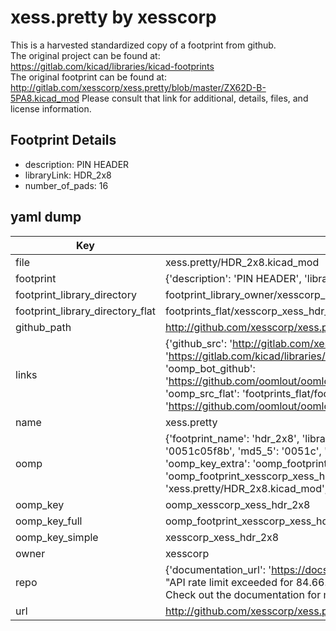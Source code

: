 # xess.pretty by xesscorp  
This is a harvested standardized copy of a footprint from github.  
The original project can be found at:  
https://gitlab.com/kicad/libraries/kicad-footprints  
The original footprint can be found at:
http://gitlab.com/xesscorp/xess.pretty/blob/master/ZX62D-B-5PA8.kicad_mod
Please consult that link for additional, details, files, and license information.  
## Footprint Details
* description: PIN HEADER  
* libraryLink: HDR_2x8  
* number_of_pads: 16  
## yaml dump  
| Key | Value |  
| --- | --- |  
| file | xess.pretty/HDR_2x8.kicad_mod |  
| footprint | {'description': 'PIN HEADER', 'libraryLink': 'HDR_2x8', 'number_of_pads': 16} |  
| footprint_library_directory | footprint_library_owner/xesscorp_xess.pretty |  
| footprint_library_directory_flat | footprints_flat/xesscorp_xess_hdr_2x8/working |  
| github_path | http://github.com/xesscorp/xess.pretty/blob/master/HDR_2x8.kicad_mod |  
| links | {'github_src': 'http://gitlab.com/xesscorp/xess.pretty/blob/master/ZX62D-B-5PA8.kicad_mod', 'github_src_repo': 'https://gitlab.com/kicad/libraries/kicad-footprints', 'oomp_bot': 'footprints/xesscorp_xess_hdr_2x8/working', 'oomp_bot_github': 'https://github.com/oomlout/oomlout_oomp_footprint_bot/tree/main/footprints/xesscorp_xess_hdr_2x8/working', 'oomp_src_flat': 'footprints_flat/footprints_flat/xesscorp_xess_hdr_2x8/working', 'oomp_src_flat_github': 'https://github.com/oomlout/oomlout_oomp_footprint_src/tree/main/footprints_flat/xesscorp_xess_hdr_2x8/working'} |  
| name | xess.pretty |  
| oomp | {'footprint_name': 'hdr_2x8', 'library_name': 'xess', 'md5': '0051c05f8bb77e458b2a09b947b225e8', 'md5_10': '0051c05f8b', 'md5_5': '0051c', 'md5_6': '0051c0', 'oomp_key': 'oomp_xesscorp_xess_hdr_2x8', 'oomp_key_extra': 'oomp_footprint_xesscorp_xess_hdr_2x8', 'oomp_key_full': 'oomp_footprint_xesscorp_xess_hdr_2x8_0051c0', 'oomp_key_simple': 'xesscorp_xess_hdr_2x8', 'original_filename': 'xess.pretty/HDR_2x8.kicad_mod', 'owner_name': 'xesscorp'} |  
| oomp_key | oomp_xesscorp_xess_hdr_2x8 |  
| oomp_key_full | oomp_footprint_xesscorp_xess_hdr_2x8 |  
| oomp_key_simple | xesscorp_xess_hdr_2x8 |  
| owner | xesscorp |  
| repo | {'documentation_url': 'https://docs.github.com/rest/overview/resources-in-the-rest-api#rate-limiting', 'message': "API rate limit exceeded for 84.66.173.59. (But here's the good news: Authenticated requests get a higher rate limit. Check out the documentation for more details.)"} |  
| url | http://github.com/xesscorp/xess.pretty |  

